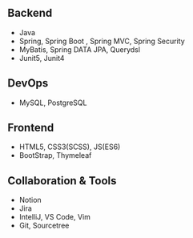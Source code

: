 
## Backend
- Java
- Spring, Spring Boot , Spring MVC, Spring Security
- MyBatis, Spring DATA JPA, Querydsl
- Junit5, Junit4

## DevOps
- MySQL, PostgreSQL

## Frontend
- HTML5, CSS3(SCSS), JS(ES6)
- BootStrap, Thymeleaf

## Collaboration & Tools
- Notion
- Jira
- IntelliJ, VS Code, Vim
- Git, Sourcetree
